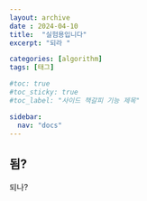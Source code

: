 ```yaml
---
layout: archive
date : 2024-04-10
title:  "실험용입니다"
excerpt: "되라 "

categories: [algorithm]
tags: [태그]

#toc: true
#toc_sticky: true
#toc_label: "사이드 책갈피 기능 제목"

sidebar:
  nav: "docs"
---
```


## 됨?
되나?
